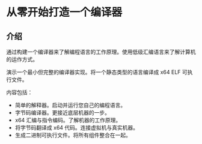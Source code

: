 # 从零开始打造一个编译器

## 介绍

通过构建一个编译器来了解编程语言的工作原理。使用低级汇编语言来了解计算机的运作方式。

演示一个最小但完整的编译器实现。将一个静态类型的语言编译成 x64 ELF 可执行文件。

内容包括：

- 简单的解释器。启动并运行您自己的编程语言。
- 字节码编译器。更接近底层机器的一步。
- x64 汇编与指令编码。了解机器的工作原理。
- 将字节码翻译成 x64 代码。连接虚拟机与真实机器。
- 生成二进制可执行文件。将所有组件整合在一起。